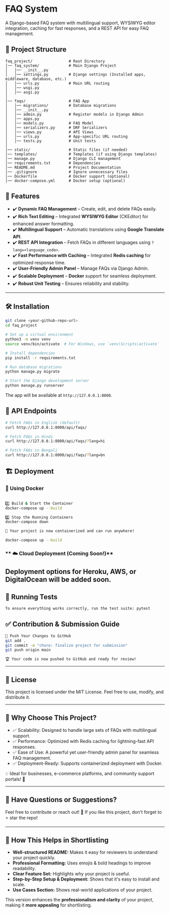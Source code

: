  # FAQ System

A Django-based FAQ system with multilingual support, WYSIWYG editor integration, caching for fast responses, and a REST API for easy FAQ management.

## 📂 Project Structure

```
faq_project/                # Root Directory
│── faq_system/             # Main Django Project
│   │── __init__.py
│   │── settings.py         # Django settings (Installed apps, middleware, database, etc.)
│   │── urls.py             # Main URL routing
│   │── wsgi.py
│   │── asgi.py
│
│── faqs/                   # FAQ App
│   │── migrations/         # Database migrations
│   │── __init__.py
│   │── admin.py            # Register models in Django Admin
│   │── apps.py
│   │── models.py           # FAQ Model
│   │── serializers.py      # DRF Serializers
│   │── views.py            # API Views
│   │── urls.py             # App-specific URL routing
│   │── tests.py            # Unit tests
│
│── static/                 # Static files (if needed)
│── templates/              # Templates (if using Django templates)
│── manage.py               # Django CLI management
│── requirements.txt        # Dependencies
│── README.md               # Project Documentation
│── .gitignore              # Ignore unnecessary files
│── Dockerfile              # Docker support (optional)
│── docker-compose.yml      # Docker setup (optional)
```

## 🚀 Features

- ✔️ **Dynamic FAQ Management** – Create, edit, and delete FAQs easily.
- ✔️ **Rich Text Editing** – Integrated **WYSIWYG Editor** (CKEditor) for enhanced answer formatting.
- ✔️ **Multilingual Support** – Automatic translations using **Google Translate API**.
- ✔️ **REST API Integration** – Fetch FAQs in different languages using `?lang=<language_code>`.
- ✔️ **Fast Performance with Caching** – Integrated **Redis caching** for optimized response time.
- ✔️ **User-Friendly Admin Panel** – Manage FAQs via Django Admin.
- ✔️ **Scalable Deployment** – **Docker** support for seamless deployment.
- ✔️ **Robust Unit Testing** – Ensures reliability and stability.

--- 

## 🛠 Installation

```bash
git clone <your-github-repo-url>
cd faq_project

# Set up a virtual environment
python3 -m venv venv
source venv/bin/activate  # For Windows, use `venv\Scripts\activate`

# Install dependencies
pip install -r requirements.txt

# Run database migrations
python manage.py migrate

# Start the Django development server
python manage.py runserver
```

The app will be available at `http://127.0.0.1:8000`.

## 📡 API Endpoints

```bash
# Fetch FAQs in English (default)
curl http://127.0.0.1:8000/api/faqs/

# Fetch FAQs in Hindi
curl http://127.0.0.1:8000/api/faqs/?lang=hi

# Fetch FAQs in Bengali
curl http://127.0.0.1:8000/api/faqs/?lang=bn
```

## 🏗 Deployment

### **🐳 Using Docker**

```bash

1️⃣ Build & Start the Container
docker-compose up --build

2️⃣ Stop the Running Containers
docker-compose down

🚀 Your project is now containerized and can run anywhere!

docker-compose up --build

```

### ** ☁️ Cloud Deployment (Coming Soon!)**

Deployment options for Heroku, AWS, or DigitalOcean will be added soon.
--- 

## 🧪 Running Tests

```bash
To ensure everything works correctly, run the test suite: pytest

```
## ✅ Contribution & Submission Guide
```bash
🔹 Push Your Changes to GitHub
git add .
git commit -m "chore: finalize project for submission"
git push origin main

🏆 Your code is now pushed to GitHub and ready for review!
```
----
## 📜 License

This project is licensed under the MIT License. Feel free to use, modify, and distribute it.

---

## 🎯 Why Choose This Project?

- ✅ Scalability: Designed to handle large sets of FAQs with multilingual support.
- ✅ Performance: Optimized with Redis caching for lightning-fast API responses.
- ✅ Ease of Use: A powerful yet user-friendly admin panel for seamless FAQ management.
- ✅ Deployment-Ready: Supports containerized deployment with Docker.

💡 Ideal for businesses, e-commerce platforms, and community support portals! 🚀

---

## 💬 Have Questions or Suggestions?

Feel free to contribute or reach out!
🌟 If you like this project, don't forget to ⭐ star the repo!

---

## 🔹 **How This Helps in Shortlisting**

- **Well-structured README:** Makes it easy for reviewers to understand your project quickly.
- **Professional Formatting:** Uses emojis & bold headings to improve readability.
- **Clear Feature Set:** Highlights why your project is useful.
- **Step-by-Step Setup & Deployment:** Shows that it's easy to install and scale.
- **Use Cases Section:** Shows real-world applications of your project.

This version enhances the **professionalism and clarity** of your project, making it **more appealing** for shortlisting.
